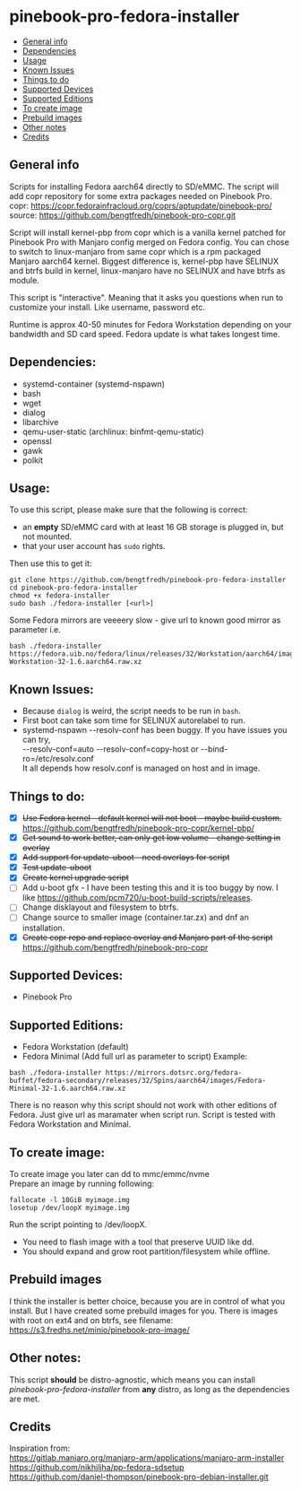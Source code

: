 # pinebook-pro-fedora-installer
* [General info](#general-info)
* [Dependencies](#dependencies)
* [Usage](#usage)
* [Known Issues](#known-issues)
* [Things to do](#things-to-do)
* [Supported Devices](#supported-devices)
* [Supported Editions](#supported-editions)
* [To create image](#to-create-image)
* [Prebuild images](#prebuild-images)
* [Other notes](#other-notes)
* [Credits](#credits)

## General info
Scripts for installing Fedora aarch64 directly to SD/eMMC. The script will add copr repository for some extra packages needed on Pinebook Pro.  
copr: https://copr.fedorainfracloud.org/coprs/aptupdate/pinebook-pro/  
source: https://github.com/bengtfredh/pinebook-pro-copr.git  

Script will install kernel-pbp from copr which is a vanilla kernel patched for Pinebook Pro with Manjaro config merged on Fedora config. You can chose to switch to linux-manjaro from same copr which is a rpm packaged Manjaro aarch64 kernel. Biggest difference is, kernel-pbp have SELINUX and btrfs build in kernel, linux-manjaro have no SELINUX and have btrfs as module.

This script is "interactive". Meaning that it asks you questions when run to customize your install. Like username, password etc.

Runtime is approx 40-50 minutes for Fedora Workstation depending on your bandwidth and SD card speed. Fedora update is what takes longest time.

## Dependencies:
* systemd-container (systemd-nspawn)
* bash
* wget
* dialog
* libarchive
* qemu-user-static (archlinux: binfmt-qemu-static)
* openssl
* gawk
* polkit

## Usage:
To use this script, please make sure that the following is correct:
* an **empty** SD/eMMC card with at least 16 GB storage is plugged in, but not mounted.
* that your user account has `sudo` rights.

Then use this to get it:
```
git clone https://github.com/bengtfredh/pinebook-pro-fedora-installer
cd pinebook-pro-fedora-installer
chmod +x fedora-installer
sudo bash ./fedora-installer [<url>]
```
Some Fedora mirrors are veeeery slow - give url to known good mirror as parameter i.e.
```
bash ./fedora-installer https://fedora.uib.no/fedora/linux/releases/32/Workstation/aarch64/images/Fedora-Workstation-32-1.6.aarch64.raw.xz
```
## Known Issues:
* Because `dialog` is weird, the script needs to be run in `bash`.
* First boot can take som time for SELINUX autorelabel to run.
* systemd-nspawn --resolv-conf has been buggy. If you have issues you can try,  
  --resolv-conf=auto --resolv-conf=copy-host or --bind-ro=/etc/resolv.conf  
  It all depends how resolv.conf is managed on host and in image.  

## Things to do:
* [x] ~~Use Fedora kernel - default kernel will not boot - maybe build custom.~~ https://github.com/bengtfredh/pinebook-pro-copr/kernel-pbp/
* [x] ~~Get sound to work better, can only get low volume - change setting in overlay~~
* [x] ~~Add support for update-uboot - need overlays for script~~
* [x] ~~Test update-uboot~~
* [x] ~~Create kernel upgrade script~~
* [ ] Add u-boot gfx - I have been testing this and it is too buggy by now. I like https://github.com/pcm720/u-boot-build-scripts/releases.
* [ ] Change disklayout and filesystem to btrfs.
* [ ] Change source to smaller image (container.tar.zx) and dnf an installation.
* [x] ~~Create copr repo and replace overlay and Manjaro part of the script~~ https://github.com/bengtfredh/pinebook-pro-copr

## Supported Devices:
* Pinebook Pro

## Supported Editions:
* Fedora Workstation (default)
* Fedora Minimal (Add full url as parameter to script)
Example:
```
bash ./fedora-installer https://mirrors.dotsrc.org/fedora-buffet/fedora-secondary/releases/32/Spins/aarch64/images/Fedora-Minimal-32-1.6.aarch64.raw.xz
```

There is no reason why this script should not work with other editions of Fedora. Just give url as maramater when script run. Script is tested with Fedora Workstation and Minimal.

## To create image:
To create image you later can dd to mmc/emmc/nvme  
Prepare an image by running following:
```
fallocate -l 10GiB myimage.img
losetup /dev/loopX myimage.img
```
Run the script pointing to /dev/loopX.
* You need to flash image with a tool that preserve UUID like dd.
* You should expand and grow root partition/filesystem while offline.

## Prebuild images
I think the installer is better choice, because you are in control of what you install. But I have created some prebuild images for you. There is images with root on ext4 and on btrfs, see filename:  
https://s3.fredhs.net/minio/pinebook-pro-image/

## Other notes:

This script **should** be distro-agnostic, which means you can install *pinebook-pro-fedora-installer* from **any** distro, as long as the dependencies are met.
  
## Credits
Inspiration from:  
https://gitlab.manjaro.org/manjaro-arm/applications/manjaro-arm-installer  
https://github.com/nikhiljha/pp-fedora-sdsetup  
https://github.com/daniel-thompson/pinebook-pro-debian-installer.git  
